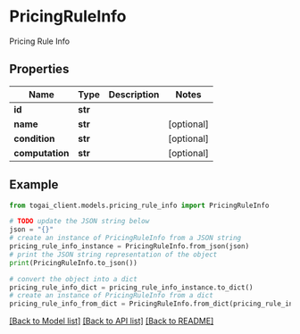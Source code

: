# PricingRuleInfo

Pricing Rule Info

## Properties

Name | Type | Description | Notes
------------ | ------------- | ------------- | -------------
**id** | **str** |  | 
**name** | **str** |  | [optional] 
**condition** | **str** |  | [optional] 
**computation** | **str** |  | [optional] 

## Example

```python
from togai_client.models.pricing_rule_info import PricingRuleInfo

# TODO update the JSON string below
json = "{}"
# create an instance of PricingRuleInfo from a JSON string
pricing_rule_info_instance = PricingRuleInfo.from_json(json)
# print the JSON string representation of the object
print(PricingRuleInfo.to_json())

# convert the object into a dict
pricing_rule_info_dict = pricing_rule_info_instance.to_dict()
# create an instance of PricingRuleInfo from a dict
pricing_rule_info_from_dict = PricingRuleInfo.from_dict(pricing_rule_info_dict)
```
[[Back to Model list]](../README.md#documentation-for-models) [[Back to API list]](../README.md#documentation-for-api-endpoints) [[Back to README]](../README.md)


